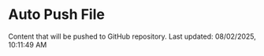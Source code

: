 # Auto Push File

Content that will be pushed to GitHub repository.
Last updated: 08/02/2025, 10:11:49 AM